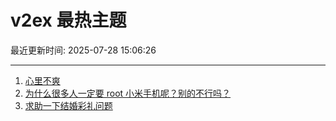 # v2ex 最热主题

最近更新时间: 2025-07-28 15:06:26

--- 
1. [心里不爽](https://www.v2ex.com/t/1148093) 
2. [为什么很多人一定要 root 小米手机呢？别的不行吗？](https://www.v2ex.com/t/1148148) 
3. [求助一下结婚彩礼问题](https://www.v2ex.com/t/1148155) 

